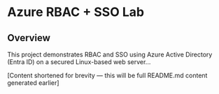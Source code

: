 # Azure RBAC + SSO Lab

## Overview
This project demonstrates RBAC and SSO using Azure Active Directory (Entra ID) on a secured Linux-based web server...

[Content shortened for brevity — this will be full README.md content generated earlier]
